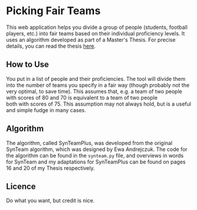 # Picking Fair Teams

This web application helps you divide a group of people (students, 
football players, etc.) into fair teams based on their individual 
proficiency levels. It uses an algorithm developed as part of a Master's 
Thesis. For precise details, you can read the thesis 
[here](ReworkedThesis.pdf).

## How to Use

You put in a list of people and their proficiencies. The tool will divide 
them into the number of teams you specify in a fair way (though probably 
not the very optimal, to save time). This assumes that, e.g. a team of 
two people with scores of 80 and 70 is equivalent to a team of two people  
both with scores of 75. This assumption may not always hold, but is a 
useful and simple fudge in many cases.

## Algorithm

The algorithm, called SynTeamPlus, was developed from the original SynTeam 
algorithm, which was designed by Ewa Andrejczuk. The code for the 
algorithm can be found in the `synteam.py` file, and overviews in words 
for SynTeam and my adaptations for SynTeamPlus can be found on pages 16 
and 20 of my Thesis respectively.


## Licence
Do what you want, but credit is nice.
